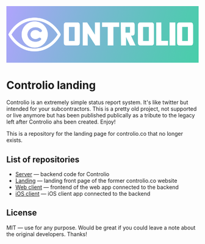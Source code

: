![Controlio](/designs/github_header.png?raw=true)
# Controlio landing
Controlio is an extremely simple status report system. It's like twitter but intended for your subcontractors. This is a pretty old project, not supported or live anymore but has been published publically as a tribute to the legacy left after Controlio ahs been created. Enjoy!

This is a repository for the landing page for controlio.co that no longer exists.
## List of repositories
* [Server](https://github.com/backmeupplz/controlio-server) — backend code for Controlio
* [Landing](https://github.com/backmeupplz/controlio-landing) — landing front page of the former controlio.co website
* [Web client](https://github.com/backmeupplz/controlio-web) — frontend of the web app connected to the backend
* [iOS client](https://github.com/backmeupplz/controlio-ios) — iOS client app connected to the backend 

## License
MIT — use for any purpose. Would be great if you could leave a note about the original developers. Thanks!